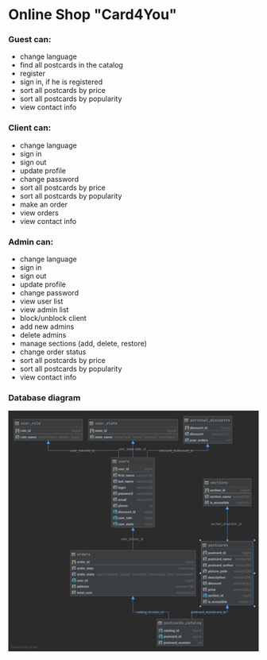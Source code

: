 # Online Shop "Card4You"

### Guest can:
- change language
- find all postcards in the catalog
- register
- sign in, if he is registered
- sort all postcards by price
- sort all postcards by popularity
- view contact info
### Client can:
- change language
- sign in
- sign out
- update profile
- change password
- sort all postcards by price
- sort all postcards by popularity
- make an order  
- view orders
- view contact info
### Admin can:
- change language
- sign in
- sign out
- update profile
- change password 
- view user list
- view admin list
- block/unblock client
- add new admins
- delete admins
- manage sections (add, delete, restore)
- change order status
- sort all postcards by price
- sort all postcards by popularity
- view contact info

### Database diagram
![shopdb](src/main/webapp/picture/shopdb.png)
